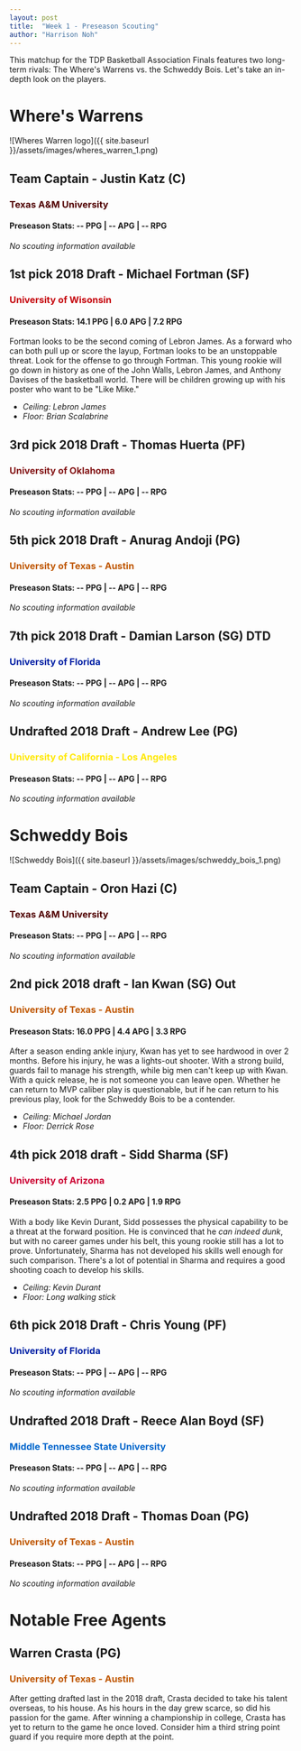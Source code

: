 ```yaml
---
layout: post
title:  "Week 1 - Preseason Scouting"
author: "Harrison Noh"
---
```


This matchup for the TDP Basketball Association Finals features two long-term rivals: The Where's Warrens vs. the Schweddy Bois. Let's take an in-depth look on the players. 

# Where's Warrens

![Wheres Warren logo]({{ site.baseurl }}/assets/images/wheres_warren_1.png)

## Team Captain - Justin Katz (C)
### <span style="color: #500000">Texas A&M University</span>
#### Preseason Stats: -- PPG | -- APG | --  RPG
_No scouting information available_

## 1st pick 2018 Draft - Michael Fortman (SF)
### <span style="color: #c5050c">University of Wisonsin</span>
#### Preseason Stats: 14.1 PPG | 6.0 APG | 7.2  RPG
Fortman looks to be the second coming of Lebron James. As a forward who can both pull up or score the layup, Fortman looks to be an unstoppable threat. Look for the offense to go through Fortman. This young rookie will go down in history as one of the John Walls, Lebron James, and Anthony Davises of the basketball world. There will be children growing up with his poster who want to be "Like Mike."

* _Ceiling: Lebron James_
* _Floor: Brian Scalabrine_

## 3rd pick 2018 Draft - Thomas Huerta (PF)
### <span style="color: #841617">University of Oklahoma</span>
#### Preseason Stats: -- PPG | -- APG | --  RPG
_No scouting information available_

## 5th pick 2018 Draft - Anurag Andoji (PG)
### <span style="color: #bf5700">University of Texas - Austin</span>
#### Preseason Stats: -- PPG | -- APG | --  RPG
_No scouting information available_

## 7th pick 2018 Draft - Damian Larson (SG)  <span class="out">DTD</span>
### <span style="color: #0021A5">University of Florida</span>
#### Preseason Stats: -- PPG | -- APG | --  RPG
_No scouting information available_

## Undrafted 2018 Draft - Andrew Lee (PG)
### <span style="color: #FFE800">University of California - Los Angeles</span>
#### Preseason Stats: -- PPG | -- APG | --  RPG
_No scouting information available_


# Schweddy Bois

![Schweddy Bois]({{ site.baseurl }}/assets/images/schweddy_bois_1.png)

## Team Captain - Oron Hazi (C)
### <span style="color: #500000">Texas A&M University</span>
#### Preseason Stats: -- PPG | -- APG | --  RPG
_No scouting information available_

## 2nd pick 2018 draft - Ian Kwan (SG) <span class="out">Out</span>
### <span style="color: #bf5700">University of Texas - Austin</span>
#### Preseason Stats: 16.0 PPG | 4.4 APG | 3.3  RPG
After a season ending ankle injury, Kwan has yet to see hardwood in over 2 months. Before his injury, he was a lights-out shooter. With a strong build, guards fail to manage his strength, while big men can't keep up with Kwan. With a quick release, he is not someone you can leave open. Whether he can return to MVP caliber play is questionable, but if he can return to his previous play, look for the Schweddy Bois to be a contender.

* _Ceiling: Michael Jordan_
* _Floor: Derrick Rose_

## 4th pick 2018 draft - Sidd Sharma (SF)
### <span style="color: #CC0033">University of Arizona</span>
#### Preseason Stats: 2.5 PPG | 0.2 APG | 1.9  RPG
With a body like Kevin Durant, Sidd possesses the physical capability to be a threat at the forward position. He is convinced that he _can indeed dunk_, but with no career games under his belt, this young rookie still has a lot to prove. Unfortunately, Sharma has not developed his skills well enough for such comparison. There's a lot of potential in Sharma and requires a good shooting coach to develop his skills.

* _Ceiling: Kevin Durant_
* _Floor: Long walking stick_

## 6th pick 2018 Draft - Chris Young (PF)
### <span style="color: #0021A5">University of Florida</span>
#### Preseason Stats: -- PPG | -- APG | --  RPG
_No scouting information available_

## Undrafted 2018 Draft - Reece Alan Boyd (SF)
### <span style="color: #0066cc">Middle Tennessee State University</span>
#### Preseason Stats: -- PPG | -- APG | --  RPG
_No scouting information available_

## Undrafted 2018 Draft - Thomas Doan (PG)
### <span style="color: #bf5700">University of Texas - Austin</span>
#### Preseason Stats: -- PPG | -- APG | --  RPG
_No scouting information available_

# Notable Free Agents

## Warren Crasta (PG)
### <span style="color: #bf5700">University of Texas - Austin</span>
After getting drafted last in the 2018 draft, Crasta decided to take his talent overseas, to his house. As his hours in the day grew scarce, so did his passion for the game. After winning a championship in college, Crasta has yet to return to the game he once loved. Consider him a third string point guard if you require more depth at the point.

